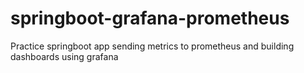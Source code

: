 # springboot-grafana-prometheus
Practice springboot app sending metrics to prometheus and building dashboards using grafana
